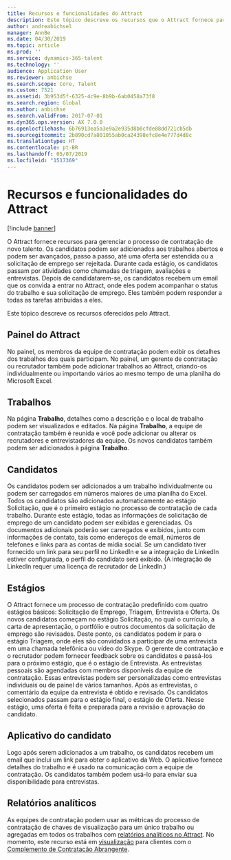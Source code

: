 ```yaml
---
title: Recursos e funcionalidades do Attract
description: Este tópico descreve os recursos que o Attract fornece para gerenciar o processo de contratação de novo talento.
author: andreabichsel
manager: AnnBe
ms.date: 04/30/2019
ms.topic: article
ms.prod: ''
ms.service: dynamics-365-talent
ms.technology: ''
audience: Application User
ms.reviewer: anbichse
ms.search.scope: Core, Talent
ms.custom: 7521
ms.assetid: 3b953d5f-6325-4c9e-8b9b-6ab0458a73f8
ms.search.region: Global
ms.author: anbichse
ms.search.validFrom: 2017-07-01
ms.dyn365.ops.version: AX 7.0.0
ms.openlocfilehash: 6b76913ea5a3e9a2e935d8b0cfde88dd721cb5db
ms.sourcegitcommit: 2b890cd7a801055ab0ca24398efc8e4e777d4d8c
ms.translationtype: HT
ms.contentlocale: pt-BR
ms.lasthandoff: 05/07/2019
ms.locfileid: "1517369"
---
```

# <a name="attract-features-and-capabilities"></a>Recursos e funcionalidades do Attract

[!include [banner](includes/banner.md)]

O Attract fornece recursos para gerenciar o processo de contratação de novo talento. Os candidatos podem ser adicionados aos trabalhos abertos e podem ser avançados, passo a passo, até uma oferta ser estendida ou a solicitação de emprego ser rejeitada. Durante cada estágio, os candidatos passam por atividades como chamadas de triagem, avaliações e entrevistas. Depois de candidatarem-se, os candidatos recebem um email que os convida a entrar no Attract, onde eles podem acompanhar o status do trabalho e sua solicitação de emprego. Eles também podem responder a todas as tarefas atribuídas a eles.

Este tópico descreve os recursos oferecidos pelo Attract.

## <a name="attract-dashboard"></a>Painel do Attract
No painel, os membros da equipe de contratação podem exibir os detalhes dos trabalhos dos quais participam. No painel, um gerente de contratação ou recrutador também pode adicionar trabalhos ao Attract, criando-os individualmente ou importando vários ao mesmo tempo de uma planilha do Microsoft Excel.

## <a name="jobs"></a>Trabalhos
Na página **Trabalho**, detalhes como a descrição e o local de trabalho podem ser visualizados e editados. Na página **Trabalho**, a equipe de contratação também é reunida e você pode adicionar ou alterar os recrutadores e entrevistadores da equipe. Os novos candidatos também podem ser adicionados à página **Trabalho**.

## <a name="candidates"></a>Candidatos
Os candidatos podem ser adicionados a um trabalho individualmente ou podem ser carregados em números maiores de uma planilha do Excel. Todos os candidatos são adicionados automaticamente ao estágio Solicitação, que é o primeiro estágio no processo de contratação de cada trabalho. Durante este estágio, todas as informações de solicitação de emprego de um candidato podem ser exibidas e gerenciadas. Os documentos adicionais poderão ser carregados e exibidos, junto com informações de contato, tais como endereços de email, números de telefones e links para as contas de mídia social. Se um candidato tiver fornecido um link para seu perfil no LinkedIn e se a integração de LinkedIn estiver configurada, o perfil do candidato será exibido. (A integração de LinkedIn requer uma licença de recrutador de LinkedIn.)

## <a name="stages"></a>Estágios
O Attract fornece um processo de contratação predefinido com quatro estágios básicos: Solicitação de Emprego, Triagem, Entrevista e Oferta. Os novos candidatos começam no estágio Solicitação, no qual o currículo, a carta de apresentação, o portfólio e outros documentos da solicitação de emprego são revisados. Deste ponto, os candidatos podem ir para o estágio Triagem, onde eles são convidados a participar de uma entrevista em uma chamada telefônica ou vídeo do Skype. O gerente de contratação e o recrutador podem fornecer feedback sobre os candidatos e passá-los para o próximo estágio, que é o estágio de Entrevista. As entrevistas pessoais são agendadas com membros disponíveis da equipe de contratação. Essas entrevistas podem ser personalizadas como entrevistas individuais ou de painel de vários tamanhos. Após as entrevistas, o comentário da equipe da entrevista é obtido e revisado. Os candidatos selecionados passam para o estágio final, o estágio de Oferta. Nesse estágio, uma oferta é feita e preparada para a revisão e aprovação do candidato.

## <a name="candidate-app"></a>Aplicativo do candidato
Logo após serem adicionados a um trabalho, os candidatos recebem um email que inclui um link para obter o aplicativo da Web. O aplicativo fornece detalhes do trabalho e é usado na comunicação com a equipe de contratação. Os candidatos também podem usá-lo para enviar sua disponibilidade para entrevistas.

## <a name="analytic-reports"></a>Relatórios analíticos
As equipes de contratação podem usar as métricas do processo de contratação de chaves de visualização para um único trabalho ou agregadas em todos os trabalhos com [relatórios analíticos no Attract](analytic-reports.md). No momento, este recurso está em [visualização](access-preview-feature.md) para clientes com o [Complemento de Contratação Abrangente](attract-comprehensive-hiring.md).
